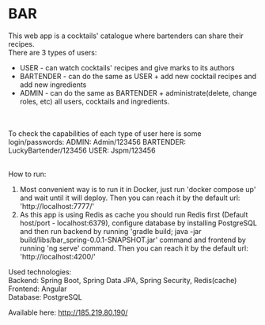 # BAR
This web app is a cocktails' catalogue where bartenders can share their
recipes. 
<br>
There are 3 types of users:
<br>
* USER - can watch cocktails' recipes and give marks to its authors<br>
* BARTENDER - can do the same as USER + add new cocktail recipes
and add new ingredients
* ADMIN - can do the same as BARTENDER + administrate(delete, change
roles, etc) all users, cocktails and ingredients.
<br>
<br>
To check the capabilities of each type of user here is some login/passwords:
ADMIN: Admin/123456
BARTENDER: LuckyBartender/123456
USER: Jspm/123456
<br>
<br>


How to run:
1) Most convenient way is to run it in Docker, just run 'docker compose up' and wait until it will deploy.
Then you can reach it by the default url: 'http://localhost:7777/'
2) As this app is using Redis as cache you should run Redis first (Default host/port - localhost:6379), configure
database by installing PostgreSQL and then run backend by running 'gradle build; java -jar build/libs/bar_spring-0.0.1-SNAPSHOT.jar' command and frontend by running 'ng serve' command. Then you can reach it by the default url: 'http://localhost:4200/'



Used technologies:
<br>
Backend: Spring Boot, Spring Data JPA, Spring Security, Redis(cache)
<br>
Frontend: Angular
<br>
Database: PostgreSQL

Available here: http://185.219.80.190/